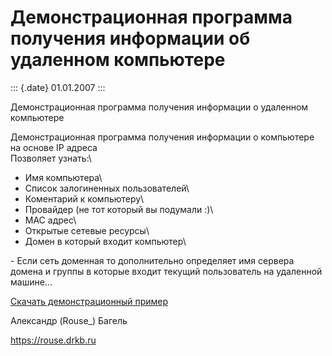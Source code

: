 Демонстрационная программа получения информации об удаленном компьютере
=======================================================================

::: {.date}
01.01.2007
:::

Демонстрационная программа получения информации о удаленном компьютере

Демонстрационная программа получения информации о компьютере на основе
IP адреса\
Позволяет узнать:\
- Имя компьютера\
- Список залогиненных пользователей\
- Коментарий к компьютеру\
- Провайдер (не тот который вы подумали :)\
- MAC адрес\
- Открытые сетевые ресурсы\
- Домен в который входит компьютер\

\- Если сеть доменная то дополнительно определяет имя сервера домена и
группы в которые входит текущий пользователь на удаленной машине\...

[Скачать демонстрационный пример](/zip/infofromip.zip)

Александр (Rouse\_) Багель

<https://rouse.drkb.ru>
